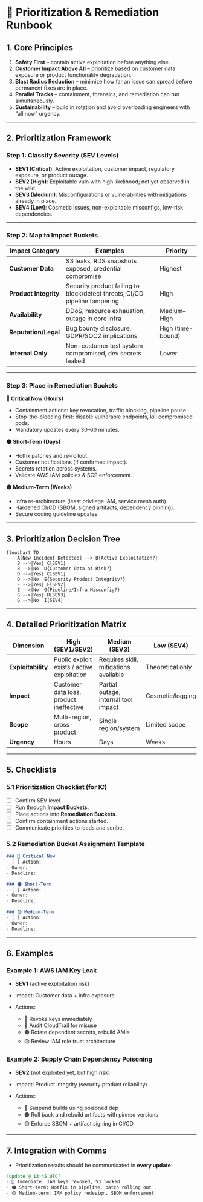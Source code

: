 
# 📘 Prioritization & Remediation Runbook

## 1. Core Principles

1. **Safety First** – contain active exploitation before anything else.
2. **Customer Impact Above All** – prioritize based on customer data exposure or product functionality degradation.
3. **Blast Radius Reduction** – minimize how far an issue can spread before permanent fixes are in place.
4. **Parallel Tracks** – containment, forensics, and remediation can run simultaneously.
5. **Sustainability** – build in rotation and avoid overloading engineers with “all now” urgency.

---

## 2. Prioritization Framework

### Step 1: Classify Severity (SEV Levels)

* **SEV1 (Critical)**: Active exploitation, customer impact, regulatory exposure, or product outage.
* **SEV2 (High)**: Exploitable vuln with high likelihood; not yet observed in the wild.
* **SEV3 (Medium)**: Misconfigurations or vulnerabilities with mitigations already in place.
* **SEV4 (Low)**: Cosmetic issues, non-exploitable misconfigs, low-risk dependencies.

---

### Step 2: Map to Impact Buckets

| Impact Category       | Examples                                                                   | Priority          |
| --------------------- | -------------------------------------------------------------------------- | ----------------- |
| **Customer Data**     | S3 leaks, RDS snapshots exposed, credential compromise                     | Highest           |
| **Product Integrity** | Security product failing to block/detect threats, CI/CD pipeline tampering | High              |
| **Availability**      | DDoS, resource exhaustion, outage in core infra                            | Medium–High       |
| **Reputation/Legal**  | Bug bounty disclosure, GDPR/SOC2 implications                              | High (time-bound) |
| **Internal Only**     | Non-customer test system compromised, dev secrets leaked                   | Lower             |

---

### Step 3: Place in Remediation Buckets

**🔴 Critical Now (Hours)**

* Containment actions: key revocation, traffic blocking, pipeline pause.
* Stop-the-bleeding first: disable vulnerable endpoints, kill compromised pods.
* Mandatory updates every 30–60 minutes.

**🟠 Short-Term (Days)**

* Hotfix patches and re-rollout.
* Customer notifications (if confirmed impact).
* Secrets rotation across systems.
* Validate AWS IAM policies & SCP enforcement.

**🟡 Medium-Term (Weeks)**

* Infra re-architecture (least privilege IAM, service mesh auth).
* Hardened CI/CD (SBOM, signed artifacts, dependency pinning).
* Secure coding guideline updates.

---

## 3. Prioritization Decision Tree

```mermaid
flowchart TD
    A[New Incident Detected] --> B{Active Exploitation?}
    B -->|Yes| C[SEV1]
    B -->|No| D{Customer Data at Risk?}
    D -->|Yes| C[SEV1]
    D -->|No| E{Security Product Integrity?}
    E -->|Yes| F[SEV2]
    E -->|No| G{Pipeline/Infra Misconfig?}
    G -->|Yes| H[SEV3]
    G -->|No| I[SEV4]
```

---

## 4. Detailed Prioritization Matrix

| Dimension          | High (SEV1/SEV2)                            | Medium (SEV3)                         | Low (SEV4)       |
| ------------------ | ------------------------------------------- | ------------------------------------- | ---------------- |
| **Exploitability** | Public exploit exists / active exploitation | Requires skill, mitigations available | Theoretical only |
| **Impact**         | Customer data loss, product ineffective     | Partial outage, internal tool impact  | Cosmetic/logging |
| **Scope**          | Multi-region, cross-product                 | Single region/system                  | Limited scope    |
| **Urgency**        | Hours                                       | Days                                  | Weeks            |

---

## 5. Checklists

### 5.1 Prioritization Checklist (for IC)

* [ ] Confirm SEV level.
* [ ] Run through **Impact Buckets**.
* [ ] Place actions into **Remediation Buckets**.
* [ ] Confirm containment actions started.
* [ ] Communicate priorities to leads and scribe.

### 5.2 Remediation Bucket Assignment Template

```markdown
### 🔴 Critical Now
- [ ] Action: 
- Owner:
- Deadline: 

### 🟠 Short-Term
- [ ] Action: 
- Owner:
- Deadline: 

### 🟡 Medium-Term
- [ ] Action: 
- Owner:
- Deadline: 
```

---

## 6. Examples

### Example 1: AWS IAM Key Leak

* **SEV1** (active exploitation risk)
* Impact: Customer data + infra exposure
* Actions:

  * 🔴 Revoke keys immediately
  * 🔴 Audit CloudTrail for misuse
  * 🟠 Rotate dependent secrets, rebuild AMIs
  * 🟡 Review IAM role trust architecture

### Example 2: Supply Chain Dependency Poisoning

* **SEV2** (not exploited yet, but high risk)
* Impact: Product integrity (security product reliability)
* Actions:

  * 🔴 Suspend builds using poisoned dep
  * 🟠 Roll back and rebuild artifacts with pinned versions
  * 🟡 Enforce SBOM + artifact signing in CI/CD

---

## 7. Integration with Comms

* Prioritization results should be communicated in **every update**:

```markdown
[Update @ 13:45 UTC]
- 🔴 Immediate: IAM keys revoked, S3 locked
- 🟠 Short-term: Hotfix in pipeline, patch rolling out
- 🟡 Medium-term: IAM policy redesign, SBOM enforcement
```


##
##
